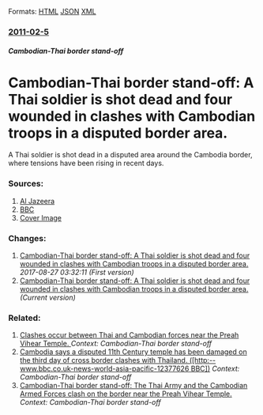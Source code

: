 
Formats: [HTML](/news/2011/02/5/cambodianathai-border-stand-off-a-thai-soldier-is-shot-dead-and-four-wounded-in-clashes-with-cambodian-troops-in-a-disputed-border-area.html)  [JSON](/news/2011/02/5/cambodianathai-border-stand-off-a-thai-soldier-is-shot-dead-and-four-wounded-in-clashes-with-cambodian-troops-in-a-disputed-border-area.json)  [XML](/news/2011/02/5/cambodianathai-border-stand-off-a-thai-soldier-is-shot-dead-and-four-wounded-in-clashes-with-cambodian-troops-in-a-disputed-border-area.xml)  

### [2011-02-5](/news/2011/02/5/index.md)

##### Cambodian-Thai border stand-off
# Cambodian-Thai border stand-off: A Thai soldier is shot dead and four wounded in clashes with Cambodian troops in a disputed border area. 

A Thai soldier is shot dead in a disputed area around the Cambodia border, where tensions have been rising in recent days.


### Sources:

1. [Al Jazeera](http://english.aljazeera.net/news/asia/2011/02/20112585738205310.html)
2. [BBC](http://www.bbc.co.uk/news/world-asia-pacific-12372121)
2. [Cover Image](http://www.bbc.co.uk/news/special/2015/newsspec_10857/bbc_news_logo.png?cb=1)

### Changes:

1. [Cambodian-Thai border stand-off: A Thai soldier is shot dead and four wounded in clashes with Cambodian troops in a disputed border area. ](/news/2011/02/5/cambodian-thai-border-stand-off-a-thai-soldier-is-shot-dead-and-four-wounded-in-clashes-with-cambodian-troops-in-a-disputed-border-area.md) _2017-08-27 03:32:11 (First version)_
1. [Cambodian-Thai border stand-off: A Thai soldier is shot dead and four wounded in clashes with Cambodian troops in a disputed border area. ](/news/2011/02/5/cambodianathai-border-stand-off-a-thai-soldier-is-shot-dead-and-four-wounded-in-clashes-with-cambodian-troops-in-a-disputed-border-area.md) _(Current version)_

### Related:

1. [Clashes occur between Thai and Cambodian forces near the Preah Vihear Temple. ](/news/2011/02/7/clashes-occur-between-thai-and-cambodian-forces-near-the-preah-vihear-temple.md) _Context: Cambodian-Thai border stand-off_
2. [Cambodia says a disputed 11th Century temple has been damaged on the third day of cross border clashes with Thailand. ([http:--www.bbc.co.uk-news-world-asia-pacific-12377626 BBC])](/news/2011/02/6/cambodia-says-a-disputed-11th-century-temple-has-been-damaged-on-the-third-day-of-cross-border-clashes-with-thailand-http-www-bbc-co-uk.md) _Context: Cambodian-Thai border stand-off_
3. [Cambodian-Thai border stand-off: The Thai Army and the Cambodian Armed Forces clash on the border near the Preah Vihear Temple. ](/news/2011/02/4/cambodianathai-border-stand-off-the-thai-army-and-the-cambodian-armed-forces-clash-on-the-border-near-the-preah-vihear-temple.md) _Context: Cambodian-Thai border stand-off_

